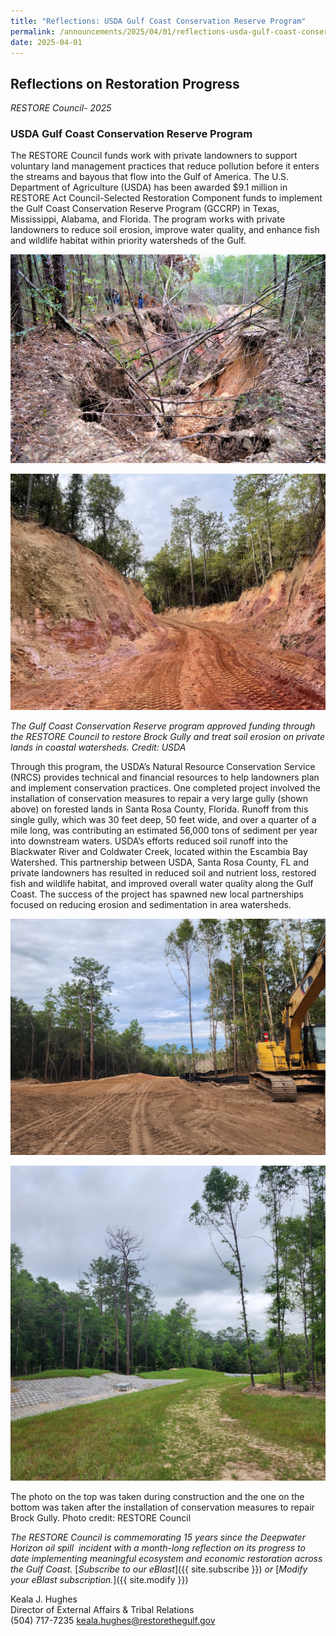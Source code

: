 ```yaml
---
title: "Reflections: USDA Gulf Coast Conservation Reserve Program"
permalink: /announcements/2025/04/01/reflections-usda-gulf-coast-conservation-reserve-program/
date: 2025-04-01
---
```


## Reflections on Restoration Progress

_RESTORE Council- 2025_

### USDA Gulf Coast Conservation Reserve Program

The RESTORE Council funds work with private landowners to support voluntary land management practices that reduce pollution before it enters the streams and bayous that flow into the Gulf of America. The U.S. Department of Agriculture (USDA) has been awarded $9.1 million in RESTORE Act Council-Selected Restoration Component funds to implement the Gulf Coast Conservation Reserve Program (GCCRP) in Texas, Mississippi, Alabama, and Florida. The program works with private landowners to reduce soil erosion, improve water quality, and enhance fish and wildlife habitat within priority watersheds of the Gulf.

![Erosion in Brock Gully](/img/USDA_BrockGully_erosion_0.jpg)

![Restoration in Brock Gully](/img/USDA_BrockGully_restoration_0.jpg)

_The Gulf Coast Conservation Reserve program approved funding through the RESTORE Council to restore Brock Gully and treat soil erosion on private lands in coastal watersheds. Credit: USDA_

Through this program, the USDA’s Natural Resource Conservation Service (NRCS) provides technical and financial resources to help landowners plan and implement conservation practices. One completed project involved the installation of conservation measures to repair a very large gully (shown above) on forested lands in Santa Rosa County, Florida. Runoff from this single gully, which was 30 feet deep, 50 feet wide, and over a quarter of a mile long, was contributing an estimated 56,000 tons of sediment per year into downstream waters. USDA’s efforts reduced soil runoff into the Blackwater River and Coldwater Creek, located within the Escambia Bay Watershed. This partnership between USDA, Santa Rosa County, FL and private landowners has resulted in reduced soil and nutrient loss, restored fish and wildlife habitat, and improved overall water quality along the Gulf Coast. The success of the project has spawned new local partnerships focused on reducing erosion and sedimentation in area watersheds.

![Construction equipment during Brock Gully restoration](/img/USDA_BrockGully_construction_0.jpg)

![After construction at Brock Gully](/img/USDS_BrockGully_afterconstruction_0.jpg)

The photo on the top was taken during construction and the one on the bottom was taken after the installation of conservation measures to repair Brock Gully. Photo credit: RESTORE Council

*The RESTORE Council is commemorating 15 years since the Deepwater Horizon oil spill  incident with a month-long reflection on its progress to date implementing meaningful ecosystem and economic restoration across the Gulf Coast.* [_Subscribe to our eBlast_]({{ site.subscribe }}) *or* [_Modify your eBlast subscription._]({{ site.modify }}) 

Keala J. Hughes  
Director of External Affairs & Tribal Relations  
(504) 717-7235
keala.hughes@restorethegulf.gov
